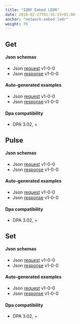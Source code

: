 ```yaml
---
title: "IQRF Embed LEDR"
date: 2018-02-27T01:35:15+01:00
anchor: "network-embed-ledr"
weight: 70 
---
```

## Get
#### Json schemas

- Json [request](https://apidocs.iqrfsdk.org/iqrf-gateway-daemon/json/#iqrf/iqrfEmbedLedr_Get-request-1-0-0.json) v1-0-0
- Json [response](https://apidocs.iqrfsdk.org/iqrf-gateway-daemon/json/#iqrf/iqrfEmbedLedr_Get-response-1-0-0.json) v1-0-0

#### Auto-generated examples

- Json [request](https://apidocs.iqrfsdk.org/iqrf-gateway-daemon/json/iqrf/agen-examples/iqrfEmbedLedr_Get-request-1-0-0-example.json) v1-0-0
- Json [response](https://apidocs.iqrfsdk.org/iqrf-gateway-daemon/json/iqrf/agen-examples/iqrfEmbedLedr_Get-response-1-0-0-example.json) v1-0-0

#### Dpa compatibility

- DPA 3.02, +

## Pulse
#### Json schemas

- Json [request](https://apidocs.iqrfsdk.org/iqrf-gateway-daemon/json/#iqrf/iqrfEmbedLedr_Pulse-request-1-0-0.json) v1-0-0
- Json [response](https://apidocs.iqrfsdk.org/iqrf-gateway-daemon/json/#iqrf/iqrfEmbedLedr_Pulse-response-1-0-0.json) v1-0-0

#### Auto-generated examples

- Json [request](https://apidocs.iqrfsdk.org/iqrf-gateway-daemon/json/iqrf/agen-examples/iqrfEmbedLedr_Pulse-request-1-0-0-example.json) v1-0-0
- Json [response](https://apidocs.iqrfsdk.org/iqrf-gateway-daemon/json/iqrf/agen-examples/iqrfEmbedLedr_Pulse-response-1-0-0-example.json) v1-0-0

#### Dpa compatibility

- DPA 3.02, +

## Set
#### Json schemas

- Json [request](https://apidocs.iqrfsdk.org/iqrf-gateway-daemon/json/#iqrf/iqrfEmbedLedr_Set-request-1-0-0.json) v1-0-0
- Json [response](https://apidocs.iqrfsdk.org/iqrf-gateway-daemon/json/#iqrf/iqrfEmbedLedr_Set-response-1-0-0.json) v1-0-0

#### Auto-generated examples

- Json [request](https://apidocs.iqrfsdk.org/iqrf-gateway-daemon/json/iqrf/agen-examples/iqrfEmbedLedr_Set-request-1-0-0-example.json) v1-0-0
- Json [response](https://apidocs.iqrfsdk.org/iqrf-gateway-daemon/json/iqrf/agen-examples/iqrfEmbedLedr_Set-response-1-0-0-example.json) v1-0-0

#### Dpa compatibility

- DPA 3.02, +
